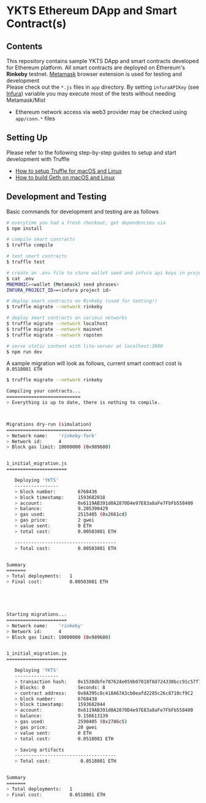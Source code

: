 # YKTS Ethereum DApp and Smart Contract(s)


## Contents

This repository contains sample YKTS DApp and smart contracts developed for Ethereum platform. All smart contracts are deployed on Ethereum's **Rinkeby** testnet. [Metamask](https://metamask.io) browser extension is used for testing and development  
Please check out the `*.js` files in `app` directory. By setting `infuraAPIKey` (see [Infura](https://infura.io)) variable you may execute most of the tests without needing Metamask/Mist  

* Ethereum network access via web3 provider may be checked using `app/conn.*` files


## Setting Up

Please refer to the following step-by-step guides to setup and start development with Truffle  

* [How to setup Truffle for macOS and Linux](docs/README.00-truffle.md)
* [How to build Geth on macOS and Linux](docs/README.01-geth.md)


## Development and Testing

Basic commands for development and testing are as follows

```sh
# everytime you had a fresh checkout, get dependencies via
$ npm install

# compile smart contracts
$ truffle compile

# test smart contracts
$ truffle test

# create an .env file to store wallet seed and infura api keys in project root dir
$ cat .env
MNEMONIC=<wallet (Metamask) seed phrases>
INFURA_PROJECT_ID==<infura project id>

# deploy smart contracts on Rinkeby (used for testing!)
$ truffle migrate --network rinkeby

# deploy smart contracts on various networks
$ truffle migrate --network localhost
$ truffle migrate --network mainnet
$ truffle migrate --network ropsten

# serve static content with lite-server at localhost:3000
$ npm run dev
```

A sample migration will look as follows, current smart contract cost is `0.0518081 ETH`

```sh
$ truffle migrate --network rinkeby

Compiling your contracts...
===========================
> Everything is up to date, there is nothing to compile.



Migrations dry-run (simulation)
===============================
> Network name:    'rinkeby-fork'
> Network id:      4
> Block gas limit: 10000000 (0x989680)


1_initial_migration.js
======================

   Deploying 'YKTS'
   ----------------
   > block number:        6768436
   > block timestamp:     1593682018
   > account:             0x6119AB391d0A2870D4e97E83a8aFe7FbFb558400
   > balance:             9.205390429
   > gas used:            2515405 (0x2661cd)
   > gas price:           2 gwei
   > value sent:          0 ETH
   > total cost:          0.00503081 ETH

   -------------------------------------
   > Total cost:          0.00503081 ETH


Summary
=======
> Total deployments:   1
> Final cost:          0.00503081 ETH





Starting migrations...
======================
> Network name:    'rinkeby'
> Network id:      4
> Block gas limit: 10000000 (0x989680)


1_initial_migration.js
======================

   Deploying 'YKTS'
   ----------------
   > transaction hash:    0x1538dbfe787624e059b07018f8d724330bcc91c57f7800ad25f3ea619262466c
   > Blocks: 0            Seconds: 8
   > contract address:    0x8A395c8c418A67A3cb0eafd2285c26c8710cf9C2
   > block number:        6768438
   > block timestamp:     1593682044
   > account:             0x6119AB391d0A2870D4e97E83a8aFe7FbFb558400
   > balance:             9.158613139
   > gas used:            2590405 (0x2786c5)
   > gas price:           20 gwei
   > value sent:          0 ETH
   > total cost:          0.0518081 ETH

   > Saving artifacts
   -------------------------------------
   > Total cost:           0.0518081 ETH


Summary
=======
> Total deployments:   1
> Final cost:          0.0518081 ETH
```